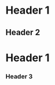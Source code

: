 <!-- header-increment -->

<!-- Good -->

# Header 1

## Header 2

<!-- Bad -->

# Header 1

### Header 3
